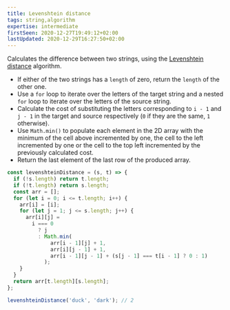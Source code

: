 ```yaml
---
title: Levenshtein distance
tags: string,algorithm
expertise: intermediate
firstSeen: 2020-12-27T19:49:12+02:00
lastUpdated: 2020-12-29T16:27:50+02:00
---
```


Calculates the difference between two strings, using the [Levenshtein distance](https://en.wikipedia.org/wiki/Levenshtein_distance) algorithm.

- If either of the two strings has a `length` of zero, return the `length` of the other one.
- Use a `for` loop to iterate over the letters of the target string and a nested `for` loop to iterate over the letters of the source string.
- Calculate the cost of substituting the letters corresponding to `i - 1` and `j - 1` in the target and source respectively (`0` if they are the same, `1` otherwise).
- Use `Math.min()` to populate each element in the 2D array with the minimum of the cell above incremented by one, the cell to the left incremented by one or the cell to the top left incremented by the previously calculated cost.
- Return the last element of the last row of the produced array.

```js
const levenshteinDistance = (s, t) => {
  if (!s.length) return t.length;
  if (!t.length) return s.length;
  const arr = [];
  for (let i = 0; i <= t.length; i++) {
    arr[i] = [i];
    for (let j = 1; j <= s.length; j++) {
      arr[i][j] =
        i === 0
          ? j
          : Math.min(
              arr[i - 1][j] + 1,
              arr[i][j - 1] + 1,
              arr[i - 1][j - 1] + (s[j - 1] === t[i - 1] ? 0 : 1)
            );
    }
  }
  return arr[t.length][s.length];
};
```

```js
levenshteinDistance('duck', 'dark'); // 2
```
